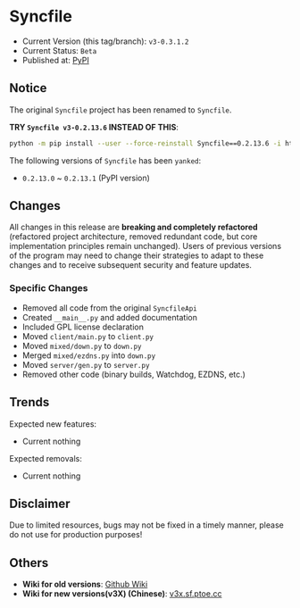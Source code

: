 # Syncfile

- Current Version (this tag/branch): `v3-0.3.1.2`
- Current Status: `Beta`
- Published at: [PyPI](https://pypi.org/project/syncfile/)

## Notice

The original `Syncfile` project has been renamed to `Syncfile`.

**TRY `Syncfile v3-0.2.13.6` INSTEAD OF THIS**:
```sh
python -m pip install --user --force-reinstall Syncfile==0.2.13.6 -i https://mirrors.tuna.tsinghua.edu.cn/pypi/simple
```

The following versions of `Syncfile` has been `yanked`:
- `0.2.13.0` ~ `0.2.13.1` (PyPI version)

## Changes
All changes in this release are **breaking and completely refactored** (refactored project architecture, removed redundant code, but core implementation principles remain unchanged).
Users of previous versions of the program may need to change their strategies to adapt to these changes and to receive subsequent security and feature updates.

### Specific Changes
- Removed all code from the original `SyncfileApi`
- Created `__main__.py` and added documentation
- Included GPL license declaration
- Moved `client/main.py` to `client.py`
- Moved `mixed/down.py` to `down.py`
- Merged `mixed/ezdns.py` into `down.py`
- Moved `server/gen.py` to `server.py`
- Removed other code (binary builds, Watchdog, EZDNS, etc.)

## Trends
Expected new features:
- Current nothing

Expected removals:
- Current nothing

## Disclaimer
Due to limited resources, bugs may not be fixed in a timely manner, please do not use for production purposes!

## Others
- **Wiki for old versions**: [Github Wiki](https://github.com/ECSDevs/Syncfile/wiki/)
- **Wiki for new versions(v3X) (Chinese)**: [v3x.sf.ptoe.cc](https://v3x.sf.ptoe.cc/)
